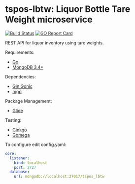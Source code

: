 # tspos-lbtw: Liquor Bottle Tare Weight microservice

[![Build Status](http://img.shields.io/travis/wormling/tspos-lbtw.svg?branch=master)](https://travis-ci.org/wormling/tspos-lbtw) [![GO Report Card](https://goreportcard.com/badge/github.com/wormling/tspos-lbtw)](https://goreportcard.com/report/github.com/wormling/tspos-lbtw)

REST API for liquor inventory using tare weights.

Requirements:
* [Go](https://golang.org/)
* [MongoDB 3.4+](https://www.mongodb.com/)

Dependencies:
* [Gin Gonic](https://github.com/gin-gonic) 
* [mgo](https://labix.org/mgo)

Package Management:
* [Glide](https://github.com/Masterminds/glide)

Testing:
* [Ginkgo](https://onsi.github.io/ginkgo/)
* [Gomega](http://onsi.github.io/gomega/)

To configure edit config.yaml:
```yaml
core:
  listener:
    bind: localhost
    port: 2727
  database:
    url: mongodb://localhost:27017/tspos_lbtw
```

